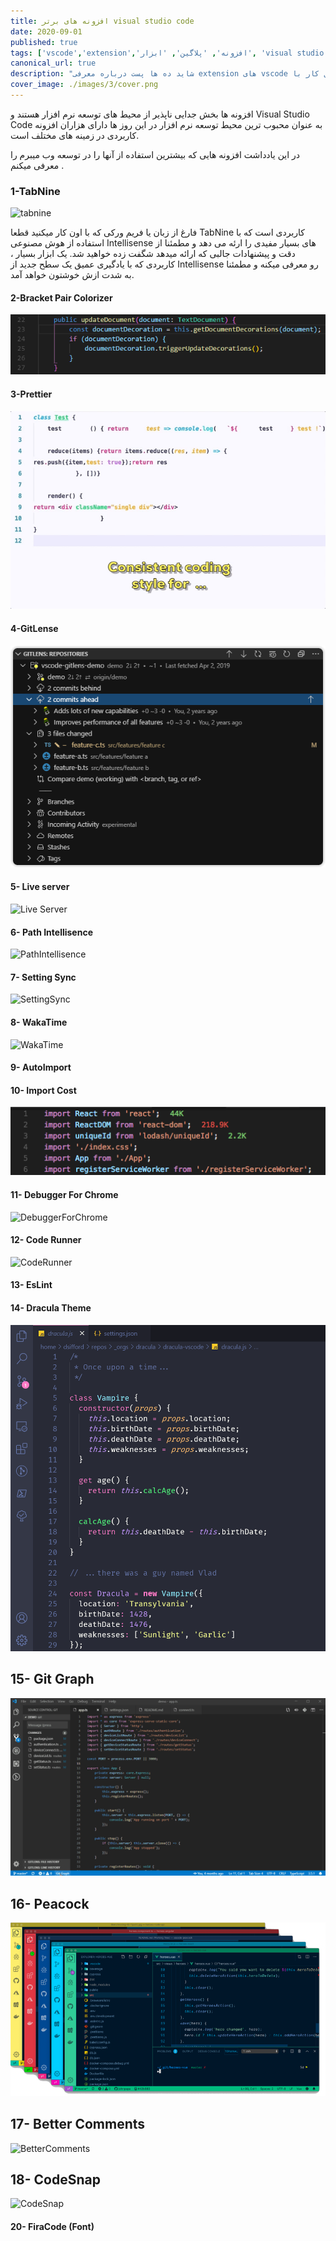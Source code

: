 ```yaml
---
title: افزونه های برتر visual studio code
date: 2020-09-01
published: true
tags: ['vscode','extension','افزونه', 'پلاگین', 'ابزار', 'visual studio']
canonical_url: true
description: "شاید ده ها پست درباره معرفی extension های vscode تا کنون دیده باشید ولی هنوز هم دراین بین افزونه هایی پیدا می شود که تاکنون امتحان نکرده اید، در این یادداشت افزونه هایی که پس از چندین سال کار با vscode به عنوان ابزار اصلی توسعه بیشترین بهره برداری از اونها میکنم رو معرفی میکنم"
cover_image: ./images/3/cover.png
---
```


افزونه ها بخش جدایی ناپذیر از محیط های توسعه نرم افزار هستند و Visual Studio Code به عنوان محبوب ترین محیط توسعه نرم افزار در این روز ها دارای هزاران افزونه کاربردی در زمینه های مختلف است.

در این یادداشت افزونه هایی که بیشترین استفاده از آنها را در توسعه وب میبرم را معرفی میکنم .

### 1-TabNine
![tabnine](./images/3/tabnine.gif)

فارغ از زبان یا فریم ورکی که با اون کار میکنید قطعا TabNine کاربردی است که با استفاده از هوش مصنوعی Intellisense های بسیار مفیدی را ارئه می دهد و مطمئنا از دقت و پیشنهادات جالبی که ارائه میدهد شگفت زده خواهید شد. یک ابزار بسیار ، کاربردی که با یادگیری عمیق یک سطح جدید از Intellisense رو معرفی میکنه و مطمئنا به شدت ازش خوشتون خواهد آمد.

#### 2-Bracket Pair Colorizer
![BracketPairColorize](./images/3/bracket-pair.png)

#### 3-Prettier
![Prettier](images/3/prettier.gif)

#### 4-GitLense
![GitLense](images/3/git-lense.png)

#### 5- Live server
![Live Server](https://github.com/ritwickdey/vscode-live-server/raw/master/images/Screenshot/vscode-live-server-statusbar-3.jpg)

#### 6- Path Intellisence
[](https://link)
![PathIntellisence](https://i.giphy.com/iaHeUiDeTUZuo.gif)

#### 7- Setting Sync
![SettingSync](https://shanalikhan.github.io/img/existing-gist.png)

#### 8- WakaTime
![WakaTime](https://github.com/wakatime/vscode-wakatime/raw/master/images/Screen-Shot-2016-03-21.png)

#### 9- AutoImport


#### 10- Import Cost
![Import Cost](./images/3/import-cost.png)

#### 11- Debugger For Chrome
![DebuggerForChrome](https://github.com/Microsoft/vscode-chrome-debug/blob/master/images/icon.png?raw=true)

#### 12- Code Runner
![CodeRunner](https://github.com/formulahendry/vscode-code-runner/raw/master/images/usage.gif)

#### 13- EsLint


#### 14- Dracula Theme
![DraculaTheme](https://raw.githubusercontent.com/dracula/visual-studio-code/master/screenshot.png)

## 15- Git Graph
![GitGraPH](https://github.com/mhutchie/vscode-git-graph/raw/master/resources/demo.gif)

## 16- Peacock
![Peacock](https://github.com/johnpapa/vscode-peacock/raw/master/resources/hero.png)

## 17- Better Comments
![BetterComments](https://github.com/aaron-bond/better-comments/raw/master/images/better-comments.PNG)

## 18- CodeSnap
![CodeSnap](https://raw.githubusercontent.com/kufii/CodeSnap/master/examples/material_operator-mono.png)

#### 20- FiraCode (Font)
